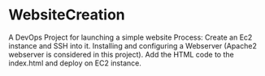 # WebsiteCreation
A DevOps Project for launching a simple website
Process: Create an Ec2 instance and SSH into it. Installing and configuring a Webserver (Apache2 webserver is considered in this project). Add the HTML code to the index.html and deploy on EC2 instance.
